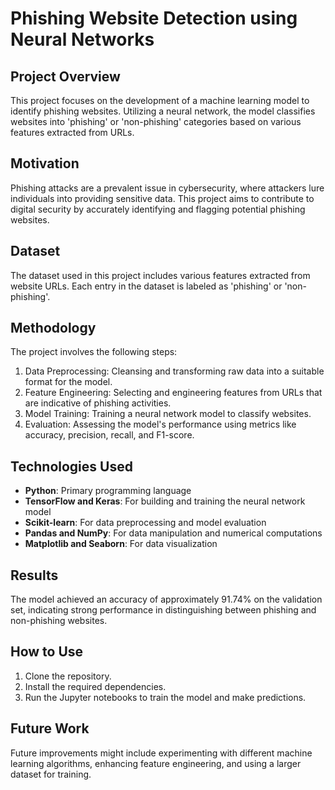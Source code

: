 # Phishing Website Detection using Neural Networks

## Project Overview
This project focuses on the development of a machine learning model to identify phishing websites. Utilizing a neural network, the model classifies websites into 'phishing' or 'non-phishing' categories based on various features extracted from URLs.

## Motivation
Phishing attacks are a prevalent issue in cybersecurity, where attackers lure individuals into providing sensitive data. This project aims to contribute to digital security by accurately identifying and flagging potential phishing websites.

## Dataset
The dataset used in this project includes various features extracted from website URLs. Each entry in the dataset is labeled as 'phishing' or 'non-phishing'.

## Methodology
The project involves the following steps:
1. Data Preprocessing: Cleansing and transforming raw data into a suitable format for the model.
2. Feature Engineering: Selecting and engineering features from URLs that are indicative of phishing activities.
3. Model Training: Training a neural network model to classify websites.
4. Evaluation: Assessing the model's performance using metrics like accuracy, precision, recall, and F1-score.

## Technologies Used
- **Python**: Primary programming language
- **TensorFlow and Keras**: For building and training the neural network model
- **Scikit-learn**: For data preprocessing and model evaluation
- **Pandas and NumPy**: For data manipulation and numerical computations
- **Matplotlib and Seaborn**: For data visualization

## Results
The model achieved an accuracy of approximately 91.74% on the validation set, indicating strong performance in distinguishing between phishing and non-phishing websites.

## How to Use
1. Clone the repository.
2. Install the required dependencies.
3. Run the Jupyter notebooks to train the model and make predictions.

## Future Work
Future improvements might include experimenting with different machine learning algorithms, enhancing feature engineering, and using a larger dataset for training.
